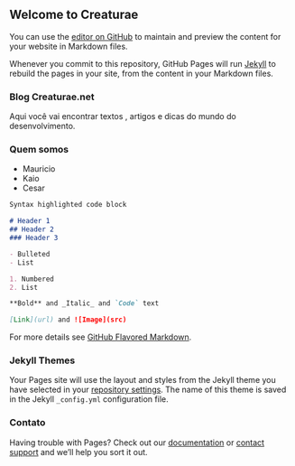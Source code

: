## Welcome to Creaturae

You can use the [editor on GitHub](https://github.com/creaturae/creaturae/edit/master/README.md) to maintain and preview the content for your website in Markdown files.

Whenever you commit to this repository, GitHub Pages will run [Jekyll](https://jekyllrb.com/) to rebuild the pages in your site, from the content in your Markdown files.

### Blog Creaturae.net

Aqui você vai encontrar textos , artigos e dicas do mundo do desenvolvimento.


### Quem somos

- Mauricio
- Kaio
- Cesar


```markdown
Syntax highlighted code block

# Header 1
## Header 2
### Header 3

- Bulleted
- List

1. Numbered
2. List

**Bold** and _Italic_ and `Code` text

[Link](url) and ![Image](src)
```

For more details see [GitHub Flavored Markdown](https://guides.github.com/features/mastering-markdown/).

### Jekyll Themes

Your Pages site will use the layout and styles from the Jekyll theme you have selected in your [repository settings](https://github.com/creaturae/creaturae/settings). The name of this theme is saved in the Jekyll `_config.yml` configuration file.

### Contato

Having trouble with Pages? Check out our [documentation](https://help.github.com/categories/github-pages-basics/) or [contact support](https://github.com/contact) and we’ll help you sort it out.
